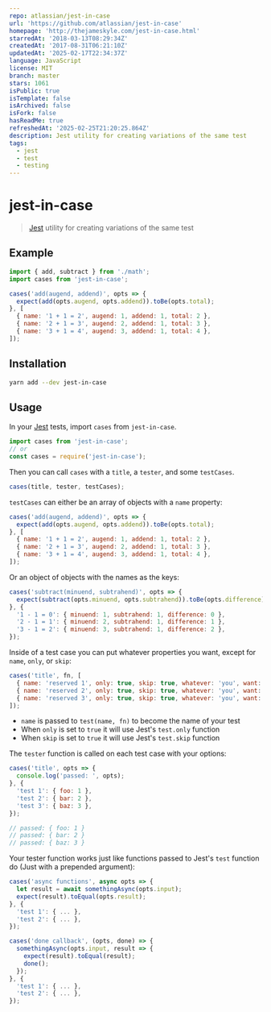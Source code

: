 ```yaml
---
repo: atlassian/jest-in-case
url: 'https://github.com/atlassian/jest-in-case'
homepage: 'http://thejameskyle.com/jest-in-case.html'
starredAt: '2018-03-13T08:29:34Z'
createdAt: '2017-08-31T06:21:10Z'
updatedAt: '2025-02-17T22:34:37Z'
language: JavaScript
license: MIT
branch: master
stars: 1061
isPublic: true
isTemplate: false
isArchived: false
isFork: false
hasReadMe: true
refreshedAt: '2025-02-25T21:20:25.864Z'
description: Jest utility for creating variations of the same test
tags:
  - jest
  - test
  - testing
---
```


# jest-in-case

> [Jest](https://facebook.github.io/jest/) utility for creating variations of
> the same test

## Example

```js
import { add, subtract } from './math';
import cases from 'jest-in-case';

cases('add(augend, addend)', opts => {
  expect(add(opts.augend, opts.addend)).toBe(opts.total);
}, [
  { name: '1 + 1 = 2', augend: 1, addend: 1, total: 2 },
  { name: '2 + 1 = 3', augend: 2, addend: 1, total: 3 },
  { name: '3 + 1 = 4', augend: 3, addend: 1, total: 4 },
]);
```

## Installation

```sh
yarn add --dev jest-in-case
```

## Usage

In your [Jest](https://facebook.github.io/jest/) tests, import `cases` from
`jest-in-case`.

```js
import cases from 'jest-in-case';
// or
const cases = require('jest-in-case');
```

Then you can call `cases` with a `title`, a `tester`, and some `testCases`.

```js
cases(title, tester, testCases);
```

`testCases` can either be an array of objects with a `name` property:

```js
cases('add(augend, addend)', opts => {
  expect(add(opts.augend, opts.addend)).toBe(opts.total);
}, [
  { name: '1 + 1 = 2', augend: 1, addend: 1, total: 2 },
  { name: '2 + 1 = 3', augend: 2, addend: 1, total: 3 },
  { name: '3 + 1 = 4', augend: 3, addend: 1, total: 4 },
]);
```

Or an object of objects with the names as the keys:

```js
cases('subtract(minuend, subtrahend)', opts => {
  expect(subtract(opts.minuend, opts.subtrahend)).toBe(opts.difference);
}, {
  '1 - 1 = 0': { minuend: 1, subtrahend: 1, difference: 0 },
  '2 - 1 = 1': { minuend: 2, subtrahend: 1, difference: 1 },
  '3 - 1 = 2': { minuend: 3, subtrahend: 1, difference: 2 },
});
```

Inside of a test case you can put whatever properties you want, except for
`name`, `only`, or `skip`:

```js
cases('title', fn, [
  { name: 'reserved 1', only: true, skip: true, whatever: 'you', want: 'here' },
  { name: 'reserved 2', only: true, skip: true, whatever: 'you', want: 'here' },
  { name: 'reserved 3', only: true, skip: true, whatever: 'you', want: 'here' },
]);
```

- `name` is passed to `test(name, fn)` to become the name of your test
- When `only` is set to `true` it will use Jest's `test.only` function
- When `skip` is set to `true` it will use Jest's `test.skip` function

The `tester` function is called on each test case with your options:

```js
cases('title', opts => {
  console.log('passed: ', opts);
}, {
  'test 1': { foo: 1 },
  'test 2': { bar: 2 },
  'test 3': { baz: 3 },
});

// passed: { foo: 1 }
// passed: { bar: 2 }
// passed: { baz: 3 }
```

Your tester function works just like functions passed to Jest's `test` function
do (Just with a prepended argument):

```js
cases('async functions', async opts => {
  let result = await somethingAsync(opts.input);
  expect(result).toEqual(opts.result);
}, {
  'test 1': { ... },
  'test 2': { ... },
});

cases('done callback', (opts, done) => {
  somethingAsync(opts.input, result => {
    expect(result).toEqual(result);
    done();
  });
}, {
  'test 1': { ... },
  'test 2': { ... },
});
```
